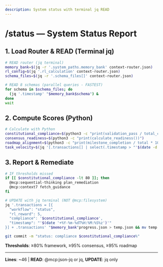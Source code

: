 ```yaml
---
description: System status with terminal jq READ
---
```


# /status — System Status Report

## 1. Load Router & READ (Terminal jq)

```bash
# READ router (jq terminal)
memory_bank=$(jq -r '.system_paths.memory_bank' context-router.json)
rl_config=$(jq '.rl_calculation' context-router.json)
schema_files=$(jq -r '.schema_files[]' context-router.json)

# READ 8 schemas (parallel queries - FASTEST)
for schema in $schema_files; do
  (jq '.timestamp' "$memory_bank$schema") &
done
wait
```

## 2. Compute Scores (Python)

```bash
# Calculate with Python
constitutional_compliance=$(python3 -c "print(validation_pass / total_checks * 100)")
consensus_readiness=$(python3 -c "print(calculate_readiness())")
roadmap_alignment=$(python3 -c "print(milestone_completion / total * 100)")
task_velocity=$(jq '[.transactions[] | select(.timestamp > "'$(date -d '1 hour ago' -I)'")]' "$memory_bank"progress.json | jq length)
```

## 3. Report & Remediate

```bash
# IF thresholds missed
if [[ $constitutional_compliance -lt 80 ]]; then
  @mcp:sequential-thinking plan_remediation
  @mcp:context7 fetch_guidance
fi

# UPDATE with jq terminal (NOT @mcp:filesystem)
jq '.transactions = [{
  "workflow": "status",
  "rl_reward": 5,
  "compliance": '$constitutional_compliance',
  "timestamp": "'$(date '+%Y-%m-%dT%H:%M:%S%z')'"
}] + .transactions' "$memory_bank"progress.json > temp.json && mv temp.json "$memory_bank"progress.json

git commit -m "status: compliance $constitutional_compliance%"
```

**Thresholds**: ≥80% framework, ≥95% consensus, ≥95% roadmap

---
**Lines**: ~46 | **READ**: @mcp:json-jq or jq, **UPDATE**: jq only
